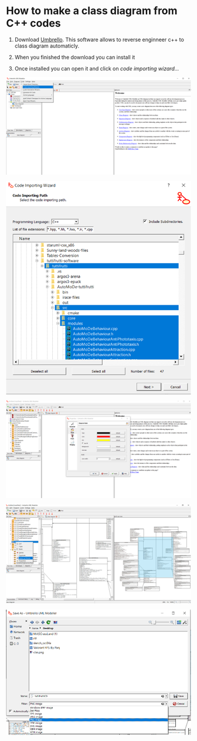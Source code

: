 # How to make a class diagram from C++ codes

1. Download [Umbrello](https://umbrello.kde.org/installation.php).
   This software allows to reverse enginneer c++ to class diagram automaticly.
2. When you finished the download you can install it

3. Once installed you can open it and click on _code importing wizard..._

![Image](pictureSteps/u5.png)

![Image](pictureSteps/u6.png)

![Image](pictureSteps/u7.png)

![Image](pictureSteps/u8.png)

![Image](pictureSteps/u9.png)
